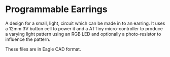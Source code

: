 Programmable Earrings
=====================

A design for a small, light, circuit which can be made in to an earring. 
It uses a 12mm 3V button cell to power it and a ATTiny micro-controller
to produce a varying light pattern using an RGB LED and optionally a 
photo-resistor to influence the pattern.

These files are in Eagle CAD format.
